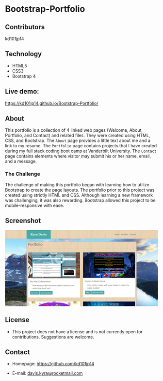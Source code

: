 # Bootstrap-Portfolio

## Contributors

kd101jp14

## Technology

* HTML5
* CSS3
* Bootstrap 4

## Live demo:
https://kd101jp14.github.io/Bootstrap-Portfolio/

## About

This portfolio is a collection of 4 linked web pages (Welcome, About, Portfolio, and Contact) and related files. They were created using HTML, CSS, and Bootstrap. The `About` page provides a little text about me and a link to my resume. The `Portfolio` page contains projects that I have created during my full stack coding boot camp at Vanderbilt University. The `Contact` page contains elements where visitor may submit his or her name, email, and a message.

### The Challenge
The challenge of making this portfolio began with learning how to utilize Bootstrap to create the page layouts. The portfolio prior to this project was created using strictly HTML and CSS. Although learning a new framework was challenging, it was also rewarding. Bootstrap allowed this project to be mobile-responsive with ease.

## Screenshot
![Portfolio Screenshot](assets/images/portfolio_screenshot.jpg)

## License

* This project does not have a license and is not currently open for contributions. Suggestions are welcome.

## Contact

* Homepage:  https://github.com/kd101jp14

* E-mail: davis.kyra@rocketmail.com
